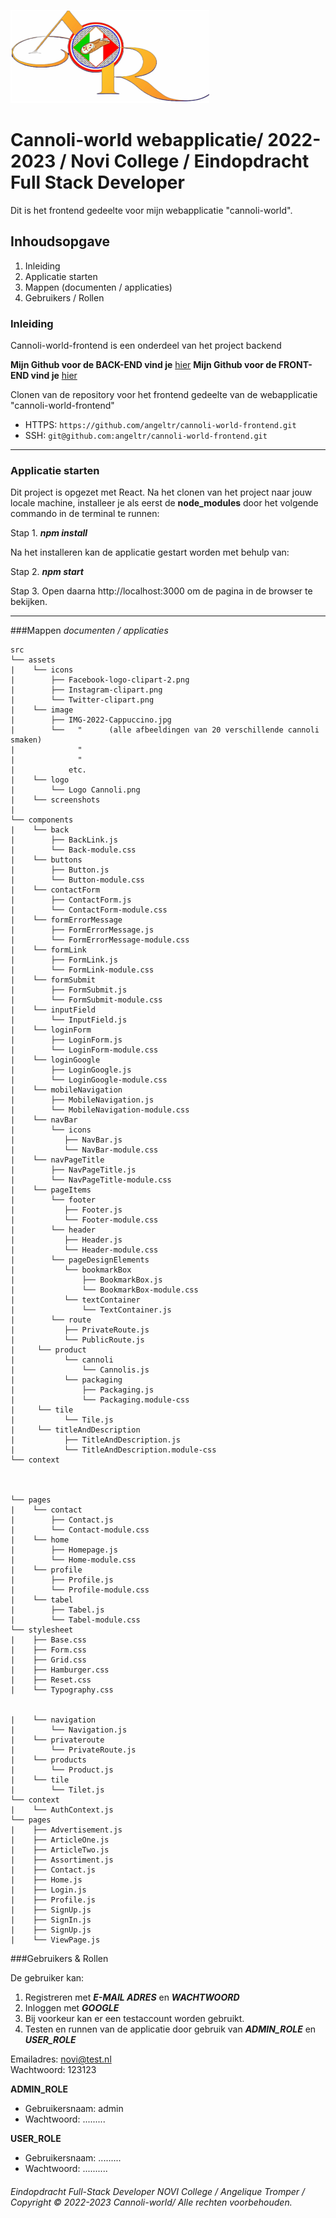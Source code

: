 ![cannoli-world](src/assets/logo/Logo%20Cannoli.png "cannoli-world logo")

# Cannoli-world webapplicatie/ 2022-2023 / Novi College / Eindopdracht Full Stack Developer
Dit is het frontend gedeelte voor mijn webapplicatie "cannoli-world".

## Inhoudsopgave
1. Inleiding
2. Applicatie starten
3. Mappen (documenten / applicaties)
4. Gebruikers / Rollen

### Inleiding

Cannoli-world-frontend is een onderdeel van het project backend

**Mijn Github voor de BACK-END vind je**  [hier](https://github.com/Angeltromper/cannoli-world-backend)
**Mijn Github voor de FRONT-END vind je** [hier](https://github.com/Angeltromper/cannoli-world-frontend)

Clonen van de repository voor het frontend gedeelte van de webapplicatie "cannoli-world-frontend"
- HTTPS: `https://github.com/angeltr/cannoli-world-frontend.git`
- SSH:   `git@github.com:angeltr/cannoli-world-frontend.git`

---

### Applicatie starten

Dit project is opgezet met React.
Na het clonen van het project naar jouw locale machine, installeer je als eerst de **node_modules**
door het volgende commando in de terminal te runnen:

Stap 1.
***npm install***

Na het installeren kan de applicatie gestart worden met behulp van:

Stap 2.
***npm start***

Stap 3.
Open daarna http://localhost:3000 om de pagina in de browser te bekijken.

---

###Mappen
*documenten / applicaties*
```
src
└── assets
|    └── icons
|        ├── Facebook-logo-clipart-2.png
|        ├── Instagram-clipart.png
|        └── Twitter-clipart.png 
|    └── image
|        ├── IMG-2022-Cappuccino.jpg
|        └──   "      (alle afbeeldingen van 20 verschillende cannoli smaken)
|              "              
|              "             
|            etc.
|    └── logo    
|        └── Logo Cannoli.png
|    └── screenshots     
|   
└── components
|    └── back
|        ├── BackLink.js
|        └── Back-module.css   
|    └── buttons
|        ├── Button.js
|        └── Button-module.css   
|    └── contactForm
|        ├── ContactForm.js
|        └── ContactForm-module.css    
|    └── formErrorMessage
|        ├── FormErrorMessage.js
|        └── FormErrorMessage-module.css    
|    └── formLink
|        ├── FormLink.js
|        └── FormLink-module.css
|    └── formSubmit
|        ├── FormSubmit.js
|        └── FormSubmit-module.css
|    └── inputField
|        └── InputField.js
|    └── loginForm
|        ├── LoginForm.js
|        └── LoginForm-module.css
|    └── loginGoogle
|        ├── LoginGoogle.js
|        └── LoginGoogle-module.css
|    └── mobileNavigation
|        ├── MobileNavigation.js
|        └── MobileNavigation-module.css
|    └── navBar
|        └── icons
|           ├── NavBar.js
|           └── NavBar-module.css
|    └── navPageTitle
|        ├── NavPageTitle.js
|        └── NavPageTitle-module.css
|    └── pageItems
|        └── footer
|           ├── Footer.js
|           └── Footer-module.css
|        └── header
|           ├── Header.js
|           └── Header-module.css
|        └── pageDesignElements
|           └── bookmarkBox
|               ├── BookmarkBox.js
|               └── BookmarkBox-module.css
|           └── textContainer
|               └── TextContainer.js
|        └── route
|           ├── PrivateRoute.js
|           └── PublicRoute.js
|     └── product
|           └── cannoli
|               └── Cannolis.js
|           └── packaging
|               ├── Packaging.js
|               └── Packaging.module-css
|     └── tile
|           └── Tile.js
|     └── titleAndDescription
|           ├── TitleAndDescription.js
|           └── TitleAndDescription.module-css
└── context



└── pages
|    └── contact
|        ├── Contact.js
|        └── Contact-module.css
|    └── home
|        ├── Homepage.js
|        └── Home-module.css
|    └── profile
|        ├── Profile.js
|        └── Profile-module.css
|    └── tabel
|        ├── Tabel.js
|        └── Tabel-module.css
└── stylesheet
|    ├── Base.css
|    ├── Form.css
|    ├── Grid.css
|    ├── Hamburger.css
|    ├── Reset.css
|    └── Typography.css


|    └── navigation
|        └── Navigation.js
|    └── privateroute
|        └── PrivateRoute.js
|    └── products
|        └── Product.js
|    └── tile
|        └── Tilet.js  
└── context  
|    └── AuthContext.js
└── pages
|    ├── Advertisement.js
|    ├── ArticleOne.js
|    ├── ArticleTwo.js
|    ├── Assortiment.js
|    ├── Contact.js   
|    ├── Home.js   
|    ├── Login.js 
|    ├── Profile.js    
|    ├── SignUp.js   
|    ├── SignIn.js 
|    ├── SignUp.js    
|    └── ViewPage.js

```

###Gebruikers & Rollen

De gebruiker kan:

1. Registreren met ***E-MAIL ADRES*** en ***WACHTWOORD***
2. Inloggen met ***GOOGLE***
3. Bij voorkeur kan er een testaccount worden gebruikt.
4. Testen en runnen van de applicatie door gebruik van ***ADMIN_ROLE*** en ***USER_ROLE***

Emailadres: novi@test.nl  
Wachtwoord: 123123

**ADMIN_ROLE**
- Gebruikersnaam: admin
- Wachtwoord: .........

**USER_ROLE**
- Gebruikersnaam: .........
- Wachtwoord: ..........




###### Eindopdracht Full-Stack Developer NOVI College / Angelique Tromper / Copyright © 2022-2023 Cannoli-world/ Alle rechten voorbehouden.
